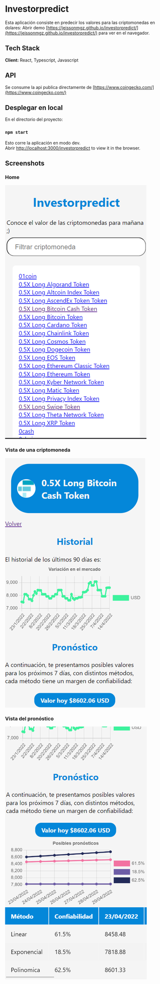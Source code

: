 # Investorpredict
Esta aplicación consiste en predecir los valores para las criptomonedas en dolares:
Abrir demo [https://jeissonmgz.github.io/investorpredict/](https://jeissonmgz.github.io/investorpredict/) para ver en el navegador.
## Tech Stack

**Client:** React, Typescript, Javascript

## API
Se consume la api publica directamente de [https://www.coingecko.com/](https://www.coingecko.com/)

## Desplegar en local

En el directorio del proyecto:

### `npm start`

Esto corre la aplicación en modo dev.\
Abrir [http://localhost:3000/investorpredict](http://localhost:3000/investorpredict) to view it in the browser.


## Screenshots

### **Home**	
![Vista del menu](https://github.com/jeissonmgz/investorpredict/blob/main/static/img/home.png)

### **Vista de una criptomoneda**	
![Vista de una criptomoneda](https://github.com/jeissonmgz/investorpredict/blob/main/static/img/ver_cripto.png)

### **Vista del pronóstico**
![Vista del pronóstico](https://github.com/jeissonmgz/investorpredict/blob/main/static/img/ver_pronostico.png)
